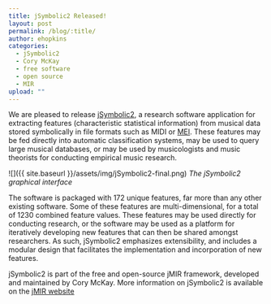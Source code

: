 ```yaml
---
title: jSymbolic2 Released!
layout: post
permalink: /blog/:title/
author: ehopkins
categories:
  - jSymbolic2
  - Cory McKay
  - free software
  - open source
  - MIR
upload: ""
---
```


We are pleased to release [jSymbolic2](http://jmir.sourceforge.net/index_jSymbolic.html), a research software application
for extracting features (characteristic statistical information) from musical data stored symbolically in file formats such as MIDI or [MEI](http://music-encoding.org/). These features may be fed directly into automatic classification systems, may be used to query large musical databases, or may be used by musicologists and music theorists for conducting empirical music research.

![]({{ site.baseurl }}/assets/img/jSymbolic2-final.png)
_The jSymbolic2 graphical interface_

The software is packaged with 172 unique features, far more than any other existing software. Some of these features are multi-dimensional, for a total of 1230 combined feature values. These features may be used directly for conducting research, or the software may be used as a platform for iteratively developing new features that can then be shared amongst researchers. As such, jSymbolic2 emphasizes extensibility, and includes a modular design that facilitates the implementation and incorporation of new features.



jSymbolic2 is part of the free and open-source jMIR framework, developed and maintained by Cory McKay. More information on jSymbolic2 is available on the [jMIR website](http://jmir.sourceforge.net/index_jSymbolic.html)
